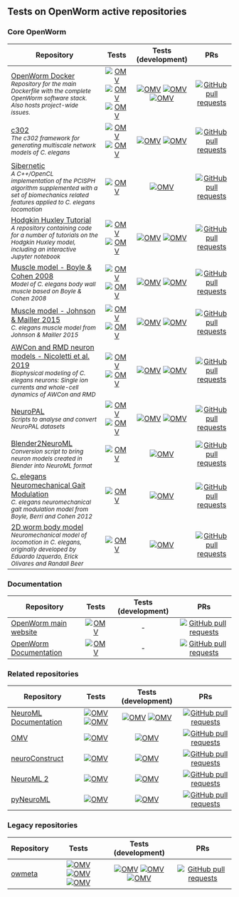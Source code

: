 
## Tests on OpenWorm active repositories

### Core OpenWorm

| Repository | Tests | Tests (development) | PRs |
|----------|:------:|:------:|:------:|
| <a href="https://github.com/openworm/OpenWorm">OpenWorm Docker</a><br/><i><sup>Repository for the main Dockerfile with the complete OpenWorm software stack. Also hosts project-wide issues.</sup></i> |  [![OMV](https://github.com/openworm/OpenWorm/actions/workflows/docker-image.yml/badge.svg)](https://github.com/openworm/OpenWorm/actions/workflows/docker-image.yml)   [![OMV](https://github.com/openworm/OpenWorm/actions/workflows/docker-image-quickrun.yml/badge.svg)](https://github.com/openworm/OpenWorm/actions/workflows/docker-image-quickrun.yml)   [![OMV](https://github.com/openworm/OpenWorm/actions/workflows/docker-image-intel.yml/badge.svg)](https://github.com/openworm/OpenWorm/actions/workflows/docker-image-intel.yml)   |   [![OMV](https://github.com/openworm/OpenWorm/actions/workflows/docker-image.yml/badge.svg?branch=development)](https://github.com/openworm/OpenWorm/actions/workflows/docker-image.yml)   [![OMV](https://github.com/openworm/OpenWorm/actions/workflows/docker-image-quickrun.yml/badge.svg?branch=development)](https://github.com/openworm/OpenWorm/actions/workflows/docker-image-quickrun.yml)   [![OMV](https://github.com/openworm/OpenWorm/actions/workflows/docker-image-intel.yml/badge.svg?branch=development)](https://github.com/openworm/OpenWorm/actions/workflows/docker-image-intel.yml)  |  [![GitHub pull requests](https://img.shields.io/github/issues-pr/openworm/OpenWorm)](https://github.com/openworm/OpenWorm/pulls) | 
| <a href="https://github.com/openworm/c302">c302</a><br/><i><sup>The c302 framework for generating multiscale network models of C. elegans</sup></i> |  [![OMV](https://github.com/openworm/c302/actions/workflows/ci.yml/badge.svg)](https://github.com/openworm/c302/actions/workflows/ci.yml)   [![OMV](https://github.com/openworm/c302/actions/workflows/non_omv.yml/badge.svg)](https://github.com/openworm/c302/actions/workflows/non_omv.yml)   |   [![OMV](https://github.com/openworm/c302/actions/workflows/ci.yml/badge.svg?branch=development)](https://github.com/openworm/c302/actions/workflows/ci.yml)   [![OMV](https://github.com/openworm/c302/actions/workflows/non_omv.yml/badge.svg?branch=development)](https://github.com/openworm/c302/actions/workflows/non_omv.yml)  |  [![GitHub pull requests](https://img.shields.io/github/issues-pr/openworm/c302)](https://github.com/openworm/c302/pulls) | 
| <a href="https://github.com/openworm/sibernetic">Sibernetic</a><br/><i><sup>A C++/OpenCL implementation of the PCISPH algorithm supplemented with a set of biomechanics related features applied to C. elegans locomotion</sup></i> |  [![OMV](https://github.com/openworm/sibernetic/actions/workflows/ci-build.yml/badge.svg)](https://github.com/openworm/sibernetic/actions/workflows/ci-build.yml)   |   [![OMV](https://github.com/openworm/sibernetic/actions/workflows/ci-build.yml/badge.svg?branch=development)](https://github.com/openworm/sibernetic/actions/workflows/ci-build.yml)  |  [![GitHub pull requests](https://img.shields.io/github/issues-pr/openworm/sibernetic)](https://github.com/openworm/sibernetic/pulls) | 
| <a href="https://github.com/openworm/hodgkin_huxley_tutorial">Hodgkin Huxley Tutorial</a><br/><i><sup>A repository containing code for a number of tutorials on the Hodgkin Huxley model, including an interactive Jupyter notebook</sup></i> |  [![OMV](https://github.com/openworm/hodgkin_huxley_tutorial/actions/workflows/omv-ci.yml/badge.svg)](https://github.com/openworm/hodgkin_huxley_tutorial/actions/workflows/omv-ci.yml)   [![OMV](https://github.com/openworm/hodgkin_huxley_tutorial/actions/workflows/non-omv.yml/badge.svg)](https://github.com/openworm/hodgkin_huxley_tutorial/actions/workflows/non-omv.yml)   |   [![OMV](https://github.com/openworm/hodgkin_huxley_tutorial/actions/workflows/omv-ci.yml/badge.svg?branch=development)](https://github.com/openworm/hodgkin_huxley_tutorial/actions/workflows/omv-ci.yml)   [![OMV](https://github.com/openworm/hodgkin_huxley_tutorial/actions/workflows/non-omv.yml/badge.svg?branch=development)](https://github.com/openworm/hodgkin_huxley_tutorial/actions/workflows/non-omv.yml)  |  [![GitHub pull requests](https://img.shields.io/github/issues-pr/openworm/hodgkin_huxley_tutorial)](https://github.com/openworm/hodgkin_huxley_tutorial/pulls) | 
| <a href="https://github.com/openworm/muscle_model">Muscle model - Boyle & Cohen 2008</a><br/><i><sup>Model of C. elegans body wall muscle based on Boyle & Cohen 2008</sup></i> |  [![OMV](https://github.com/openworm/muscle_model/actions/workflows/omv-ci.yml/badge.svg)](https://github.com/openworm/muscle_model/actions/workflows/omv-ci.yml)   [![OMV](https://github.com/openworm/muscle_model/actions/workflows/non-omv.yml/badge.svg)](https://github.com/openworm/muscle_model/actions/workflows/non-omv.yml)   |   [![OMV](https://github.com/openworm/muscle_model/actions/workflows/omv-ci.yml/badge.svg?branch=development)](https://github.com/openworm/muscle_model/actions/workflows/omv-ci.yml)   [![OMV](https://github.com/openworm/muscle_model/actions/workflows/non-omv.yml/badge.svg?branch=development)](https://github.com/openworm/muscle_model/actions/workflows/non-omv.yml)  |  [![GitHub pull requests](https://img.shields.io/github/issues-pr/openworm/muscle_model)](https://github.com/openworm/muscle_model/pulls) | 
| <a href="https://github.com/openworm/JohnsonMailler_MuscleModel">Muscle model - Johnson & Mailler 2015</a><br/><i><sup>C. elegans muscle model from Johnson & Mailler 2015</sup></i> |  [![OMV](https://github.com/openworm/JohnsonMailler_MuscleModel/actions/workflows/omv-ci.yml/badge.svg)](https://github.com/openworm/JohnsonMailler_MuscleModel/actions/workflows/omv-ci.yml)   [![OMV](https://github.com/openworm/JohnsonMailler_MuscleModel/actions/workflows/non-omv.yml/badge.svg)](https://github.com/openworm/JohnsonMailler_MuscleModel/actions/workflows/non-omv.yml)   |   [![OMV](https://github.com/openworm/JohnsonMailler_MuscleModel/actions/workflows/omv-ci.yml/badge.svg?branch=development)](https://github.com/openworm/JohnsonMailler_MuscleModel/actions/workflows/omv-ci.yml)   [![OMV](https://github.com/openworm/JohnsonMailler_MuscleModel/actions/workflows/non-omv.yml/badge.svg?branch=development)](https://github.com/openworm/JohnsonMailler_MuscleModel/actions/workflows/non-omv.yml)  |  [![GitHub pull requests](https://img.shields.io/github/issues-pr/openworm/JohnsonMailler_MuscleModel)](https://github.com/openworm/JohnsonMailler_MuscleModel/pulls) | 
| <a href="https://github.com/openworm/NicolettiEtAl2019_NeuronModels">AWCon and RMD neuron models - Nicoletti et al. 2019</a><br/><i><sup>Biophysical modeling of C. elegans neurons: Single ion currents and whole-cell dynamics of AWCon and RMD</sup></i> |  [![OMV](https://github.com/openworm/NicolettiEtAl2019_NeuronModels/actions/workflows/omv-ci.yml/badge.svg)](https://github.com/openworm/NicolettiEtAl2019_NeuronModels/actions/workflows/omv-ci.yml)   [![OMV](https://github.com/openworm/NicolettiEtAl2019_NeuronModels/actions/workflows/non-omv.yml/badge.svg)](https://github.com/openworm/NicolettiEtAl2019_NeuronModels/actions/workflows/non-omv.yml)   |   [![OMV](https://github.com/openworm/NicolettiEtAl2019_NeuronModels/actions/workflows/omv-ci.yml/badge.svg?branch=development)](https://github.com/openworm/NicolettiEtAl2019_NeuronModels/actions/workflows/omv-ci.yml)   [![OMV](https://github.com/openworm/NicolettiEtAl2019_NeuronModels/actions/workflows/non-omv.yml/badge.svg?branch=development)](https://github.com/openworm/NicolettiEtAl2019_NeuronModels/actions/workflows/non-omv.yml)  |  [![GitHub pull requests](https://img.shields.io/github/issues-pr/openworm/NicolettiEtAl2019_NeuronModels)](https://github.com/openworm/NicolettiEtAl2019_NeuronModels/pulls) | 
| <a href="https://github.com/openworm/NeuroPAL">NeuroPAL</a><br/><i><sup>Scripts to analyse and convert NeuroPAL datasets</sup></i> |  [![OMV](https://github.com/openworm/NeuroPAL/actions/workflows/omv-ci.yml/badge.svg)](https://github.com/openworm/NeuroPAL/actions/workflows/omv-ci.yml)   [![OMV](https://github.com/openworm/NeuroPAL/actions/workflows/test-notebooks.yml/badge.svg)](https://github.com/openworm/NeuroPAL/actions/workflows/test-notebooks.yml)   |   [![OMV](https://github.com/openworm/NeuroPAL/actions/workflows/omv-ci.yml/badge.svg?branch=development)](https://github.com/openworm/NeuroPAL/actions/workflows/omv-ci.yml)   [![OMV](https://github.com/openworm/NeuroPAL/actions/workflows/test-notebooks.yml/badge.svg?branch=development)](https://github.com/openworm/NeuroPAL/actions/workflows/test-notebooks.yml)  |  [![GitHub pull requests](https://img.shields.io/github/issues-pr/openworm/NeuroPAL)](https://github.com/openworm/NeuroPAL/pulls) | 
| <a href="https://github.com/openworm/Blender2NeuroML">Blender2NeuroML</a><br/><i><sup>Conversion script to bring neuron models created in Blender into NeuroML format</sup></i> |  [![OMV](https://github.com/openworm/Blender2NeuroML/actions/workflows/ci-test.yml/badge.svg)](https://github.com/openworm/Blender2NeuroML/actions/workflows/ci-test.yml)   |   [![OMV](https://github.com/openworm/Blender2NeuroML/actions/workflows/ci-test.yml/badge.svg?branch=development)](https://github.com/openworm/Blender2NeuroML/actions/workflows/ci-test.yml)  |  [![GitHub pull requests](https://img.shields.io/github/issues-pr/openworm/Blender2NeuroML)](https://github.com/openworm/Blender2NeuroML/pulls) | 
| <a href="https://github.com/OpenSourceBrain/CelegansNeuromechanicalGaitModulation">C. elegans Neuromechanical Gait Modulation</a><br/><i><sup>C. elegans neuromechanical gait modulation model from Boyle, Berri and Cohen 2012</sup></i> |  [![OMV](https://github.com/OpenSourceBrain/CelegansNeuromechanicalGaitModulation/actions/workflows/build.yml/badge.svg)](https://github.com/OpenSourceBrain/CelegansNeuromechanicalGaitModulation/actions/workflows/build.yml)   |   [![OMV](https://github.com/OpenSourceBrain/CelegansNeuromechanicalGaitModulation/actions/workflows/build.yml/badge.svg?branch=development)](https://github.com/OpenSourceBrain/CelegansNeuromechanicalGaitModulation/actions/workflows/build.yml)  |  [![GitHub pull requests](https://img.shields.io/github/issues-pr/OpenSourceBrain/CelegansNeuromechanicalGaitModulation)](https://github.com/OpenSourceBrain/CelegansNeuromechanicalGaitModulation/pulls) | 
| <a href="https://github.com/openworm/CE_locomotion">2D worm body model</a><br/><i><sup>Neuromechanical model of locomotion in C. elegans, originally developed by Eduardo Izquerdo, Erick Olivares and Randall Beer</sup></i> |  [![OMV](https://github.com/openworm/CE_locomotion/actions/workflows/ci-make.yml/badge.svg)](https://github.com/openworm/CE_locomotion/actions/workflows/ci-make.yml)   |   [![OMV](https://github.com/openworm/CE_locomotion/actions/workflows/ci-make.yml/badge.svg?branch=development)](https://github.com/openworm/CE_locomotion/actions/workflows/ci-make.yml)  |  [![GitHub pull requests](https://img.shields.io/github/issues-pr/openworm/CE_locomotion)](https://github.com/openworm/CE_locomotion/pulls) | 

### Documentation

| Repository | Tests | Tests (development) | PRs |
|----------|:------:|:------:|:------:|
| <a href="https://github.com/openworm/openworm.github.io">OpenWorm main website</a><br/><i><sup></sup></i> |  [![OMV](https://github.com/openworm/openworm.github.io/actions/workflows/pages/pages-build-deployment/badge.svg)](https://github.com/openworm/openworm.github.io/actions/workflows/pages/pages-build-deployment)   | - |  [![GitHub pull requests](https://img.shields.io/github/issues-pr/openworm/openworm.github.io)](https://github.com/openworm/openworm.github.io/pulls) | 
| <a href="https://github.com/openworm/openworm_docs">OpenWorm Documentation</a><br/><i><sup></sup></i> |  [![OMV](https://github.com/openworm/openworm_docs/actions/workflows/pages/pages-build-deployment/badge.svg)](https://github.com/openworm/openworm_docs/actions/workflows/pages/pages-build-deployment)   | - |  [![GitHub pull requests](https://img.shields.io/github/issues-pr/openworm/openworm_docs)](https://github.com/openworm/openworm_docs/pulls) | 

### Related repositories

| Repository | Tests | Tests (development) | PRs |
|----------|:------:|:------:|:------:|
| <a href="https://github.com/NeuroML/Documentation">NeuroML Documentation</a><br/><i><sup></sup></i> |  [![OMV](https://github.com/NeuroML/Documentation/actions/workflows/prs.yaml/badge.svg)](https://github.com/NeuroML/Documentation/actions/workflows/prs.yaml)   [![OMV](https://github.com/NeuroML/Documentation/actions/workflows/publish.yml/badge.svg)](https://github.com/NeuroML/Documentation/actions/workflows/publish.yml)   |   [![OMV](https://github.com/NeuroML/Documentation/actions/workflows/prs.yaml/badge.svg?branch=development)](https://github.com/NeuroML/Documentation/actions/workflows/prs.yaml)   [![OMV](https://github.com/NeuroML/Documentation/actions/workflows/publish.yml/badge.svg?branch=development)](https://github.com/NeuroML/Documentation/actions/workflows/publish.yml)  |  [![GitHub pull requests](https://img.shields.io/github/issues-pr/NeuroML/Documentation)](https://github.com/NeuroML/Documentation/pulls) | 
| <a href="https://github.com/OpenSourceBrain/osb-model-validation">OMV</a><br/><i><sup></sup></i> |  [![OMV](https://github.com/OpenSourceBrain/osb-model-validation/actions/workflows/ci.yml/badge.svg)](https://github.com/OpenSourceBrain/osb-model-validation/actions/workflows/ci.yml)   |   [![OMV](https://github.com/OpenSourceBrain/osb-model-validation/actions/workflows/ci.yml/badge.svg?branch=development)](https://github.com/OpenSourceBrain/osb-model-validation/actions/workflows/ci.yml)  |  [![GitHub pull requests](https://img.shields.io/github/issues-pr/OpenSourceBrain/osb-model-validation)](https://github.com/OpenSourceBrain/osb-model-validation/pulls) | 
| <a href="https://github.com/neuralensemble/neuroConstruct">neuroConstruct</a><br/><i><sup></sup></i> |  [![OMV](https://github.com/neuralensemble/neuroConstruct/actions/workflows/ci.yml/badge.svg)](https://github.com/neuralensemble/neuroConstruct/actions/workflows/ci.yml)   |   [![OMV](https://github.com/neuralensemble/neuroConstruct/actions/workflows/ci.yml/badge.svg?branch=development)](https://github.com/neuralensemble/neuroConstruct/actions/workflows/ci.yml)  |  [![GitHub pull requests](https://img.shields.io/github/issues-pr/neuralensemble/neuroConstruct)](https://github.com/neuralensemble/neuroConstruct/pulls) | 
| <a href="https://github.com/NeuroML/NeuroML2">NeuroML 2</a><br/><i><sup></sup></i> |  [![OMV](https://github.com/NeuroML/NeuroML2/actions/workflows/ci.yml/badge.svg)](https://github.com/NeuroML/NeuroML2/actions/workflows/ci.yml)   |   [![OMV](https://github.com/NeuroML/NeuroML2/actions/workflows/ci.yml/badge.svg?branch=development)](https://github.com/NeuroML/NeuroML2/actions/workflows/ci.yml)  |  [![GitHub pull requests](https://img.shields.io/github/issues-pr/NeuroML/NeuroML2)](https://github.com/NeuroML/NeuroML2/pulls) | 
| <a href="https://github.com/NeuroML/pyNeuroML">pyNeuroML</a><br/><i><sup></sup></i> |  [![OMV](https://github.com/NeuroML/pyNeuroML/actions/workflows/ci.yml/badge.svg)](https://github.com/NeuroML/pyNeuroML/actions/workflows/ci.yml)   |   [![OMV](https://github.com/NeuroML/pyNeuroML/actions/workflows/ci.yml/badge.svg?branch=development)](https://github.com/NeuroML/pyNeuroML/actions/workflows/ci.yml)  |  [![GitHub pull requests](https://img.shields.io/github/issues-pr/NeuroML/pyNeuroML)](https://github.com/NeuroML/pyNeuroML/pulls) | 

### Legacy repositories

| Repository | Tests | Tests (development) | PRs |
|----------|:------:|:------:|:------:|
| <a href="https://github.com/openworm/owmeta">owmeta</a><br/><i><sup></sup></i> |  [![OMV](https://github.com/openworm/owmeta/actions/workflows/scheduled-master-build.yml/badge.svg)](https://github.com/openworm/owmeta/actions/workflows/scheduled-master-build.yml)   [![OMV](https://github.com/openworm/owmeta/actions/workflows/scheduled-dev-build.yml/badge.svg)](https://github.com/openworm/owmeta/actions/workflows/scheduled-dev-build.yml)   [![OMV](https://github.com/openworm/owmeta/actions/workflows/dev-test.yml/badge.svg)](https://github.com/openworm/owmeta/actions/workflows/dev-test.yml)   |   [![OMV](https://github.com/openworm/owmeta/actions/workflows/scheduled-master-build.yml/badge.svg?branch=development)](https://github.com/openworm/owmeta/actions/workflows/scheduled-master-build.yml)   [![OMV](https://github.com/openworm/owmeta/actions/workflows/scheduled-dev-build.yml/badge.svg?branch=development)](https://github.com/openworm/owmeta/actions/workflows/scheduled-dev-build.yml)   [![OMV](https://github.com/openworm/owmeta/actions/workflows/dev-test.yml/badge.svg?branch=development)](https://github.com/openworm/owmeta/actions/workflows/dev-test.yml)  |  [![GitHub pull requests](https://img.shields.io/github/issues-pr/openworm/owmeta)](https://github.com/openworm/owmeta/pulls) | 
  </table>
